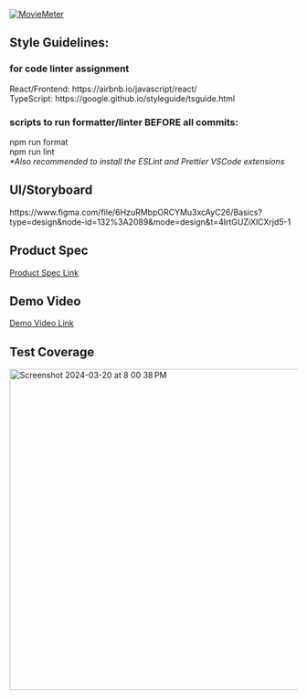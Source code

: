 [![MovieMeter](https://github.com/HoldenEv/MovieMetr/actions/workflows/node.js.yml/badge.svg)](https://github.com/HoldenEv/MovieMetr/actions/workflows/node.js.yml)

<h2>Style Guidelines:</h2>
<h3>for code linter assignment</h3>
  React/Frontend: https://airbnb.io/javascript/react/ <br>
  TypeScript: https://google.github.io/styleguide/tsguide.html <br>
  <h3>scripts to run formatter/linter BEFORE all commits:</h3>
  npm run format <br>
  npm run lint <br>
  <i>*Also recommended to install the ESLint and Prettier VSCode extensions</i>

<h2>UI/Storyboard</h2>
https://www.figma.com/file/6HzuRMbpORCYMu3xcAyC26/Basics?type=design&node-id=132%3A2089&mode=design&t=4IrtGUZiXlCXrjd5-1

<h2>Product Spec</h2>

[Product Spec Link](https://docs.google.com/document/d/1GiZTrYeK-81qYEm9ERptx7ncoDHLdscM4p95Bmn0Tn8/edit?usp=sharing)  

<h2>Demo Video</h2>

[Demo Video Link](https://drive.google.com/file/d/1w8ixqDiPolhIjdwJ_SZ1-1zmniDGvoAK/view?usp=drive_link)  

<h2>Test Coverage</h2>
<img width="562" alt="Screenshot 2024-03-20 at 8 00 38 PM" src="https://github.com/HoldenEv/MovieMetr/assets/93685782/44d8775c-094c-44fd-8340-cae5bd2b1682">
